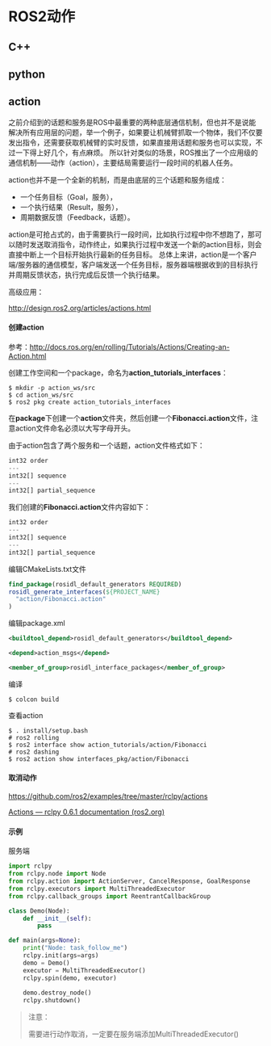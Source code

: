 # ROS2动作

## C++

## python

## action

之前介绍到的话题和服务是ROS中最重要的两种底层通信机制，但也并不是说能解决所有应用层的问题，举一个例子，如果要让机械臂抓取一个物体，我们不仅要发出指令，还需要获取机械臂的实时反馈，如果直接用话题和服务也可以实现，不过一下得上好几个，有点麻烦。   所以针对类似的场景，ROS推出了一个应用级的通信机制——动作（action），主要结局需要运行一段时间的机器人任务。

action也并不是一个全新的机制，而是由底层的三个话题和服务组成：

- 一个任务目标（Goal，服务），
- 一个执行结果（Result，服务），
- 周期数据反馈（Feedback，话题）。   

action是可抢占式的，由于需要执行一段时间，比如执行过程中你不想跑了，那可以随时发送取消指令，动作终止，如果执行过程中发送一个新的action目标，则会直接中断上一个目标开始执行最新的任务目标。   总体上来讲，action是一个客户端/服务器的通信模型，客户端发送一个任务目标，服务器端根据收到的目标执行并周期反馈状态，执行完成后反馈一个执行结果。  

高级应用：

http://design.ros2.org/articles/actions.html

#### 创建action

参考：http://docs.ros.org/en/rolling/Tutorials/Actions/Creating-an-Action.html

创建工作空间和一个package，命名为**action_tutorials_interfaces**：

```shell
$ mkdir -p action_ws/src
$ cd action_ws/src
$ ros2 pkg create action_tutorials_interfaces
```

在**package**下创建一个**action**文件夹，然后创建一个**Fibonacci.action**文件，注意action文件命名必须以大写字母开头。

由于action包含了两个服务和一个话题，action文件格式如下：

```python
int32 order
---
int32[] sequence
---
int32[] partial_sequence
```

我们创建的**Fibonacci.action**文件内容如下：

```python
int32 order
---
int32[] sequence
---
int32[] partial_sequence
```

编辑CMakeLists.txt文件

```cmake
find_package(rosidl_default_generators REQUIRED)
rosidl_generate_interfaces(${PROJECT_NAME}
  "action/Fibonacci.action"
)
```

编辑package.xml

```xml
<buildtool_depend>rosidl_default_generators</buildtool_depend>

<depend>action_msgs</depend>

<member_of_group>rosidl_interface_packages</member_of_group>
```

编译

```shell
$ colcon build
```

查看action

```shell
$ . install/setup.bash
# ros2 rolling
$ ros2 interface show action_tutorials/action/Fibonacci
# ros2 dashing
$ ros2 action show interfaces_pkg/action/Fibonacci
```

#### 取消动作

https://github.com/ros2/examples/tree/master/rclpy/actions

[Actions — rclpy 0.6.1 documentation (ros2.org)](https://docs.ros2.org/foxy/api/rclpy/api/actions.html)

#### 示例

服务端

```python
import rclpy
from rclpy.node import Node
from rclpy.action import ActionServer, CancelResponse, GoalResponse
from rclpy.executors import MultiThreadedExecutor
from rclpy.callback_groups import ReentrantCallbackGroup

class Demo(Node):
    def __init__(self):
        pass

def main(args=None):
    print("Node: task_follow_me")
    rclpy.init(args=args)
    demo = Demo()
    executor = MultiThreadedExecutor()
    rclpy.spin(demo, executor)
    
    demo.destroy_node()
    rclpy.shutdown()
```

> 注意：
>
> 需要进行动作取消，一定要在服务端添加MultiThreadedExecutor()

